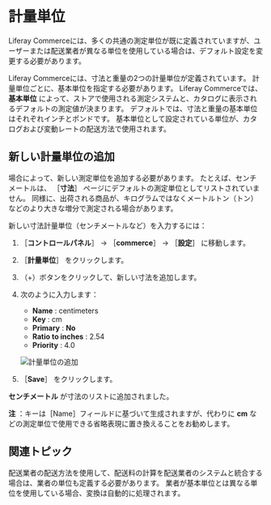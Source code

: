 # 計量単位

Liferay Commerceには、多くの共通の測定単位が既に定義されていますが、ユーザーまたは配送業者が異なる単位を使用している場合は、デフォルト設定を変更する必要があります。

Liferay Commerceには、寸法と重量の2つの計量単位が定義されています。 計量単位ごとに、基本単位を指定する必要があります。 Liferay Commerceでは、 **基本単位** によって、ストアで使用される測定システムと、カタログに表示されるデフォルトの測定値が決まります。 デフォルトでは、寸法と重量の基本単位はそれぞれインチとポンドです。 基本単位として設定されている単位が、カタログおよび変動レートの配送方法で使用されます。

## 新しい計量単位の追加

場合によって、新しい測定単位を追加する必要があります。 たとえば、センチメートルは、 ［**寸法**］ ページにデフォルトの測定単位としてリストされていません。 同様に、出荷される商品が、キログラムではなくメートルトン（トン）などのより大きな増分で測定される場合があります。

新しい寸法計量単位（センチメートルなど）を入力するには：

1. ［**コントロールパネル**］ → ［**commerce**］ → ［**設定**］ に移動します。
1. ［**計量単位**］ をクリックします。
1. （+）ボタンをクリックして、新しい寸法を追加します。
1. 次のように入力します：
    * **Name** : centimeters
    * **Key** : cm
    * **Primary** : **No**
    * **Ratio to inches** : 2.54
    * **Priority** : 4.0
    
    ![計量単位の追加](./measurement-units/images/01.png)

1. ［**Save**］ をクリックします。

**センチメートル** が寸法のリストに追加されました。

**注** ：キーは［Name］フィールドに基づいて生成されますが、代わりに **cm** などの測定単位で使用できる省略表現に置き換えることをお勧めします。

## 関連トピック

配送業者の配送方法を使用して、配送料の計算を配送業者のシステムと統合する場合は、業者の単位も定義する必要があります。 業者が基本単位とは異なる単位を使用している場合、変換は自動的に処理されます。
